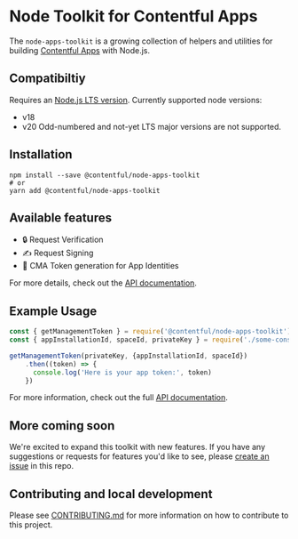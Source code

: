 # Node Toolkit for Contentful Apps

The `node-apps-toolkit` is a growing collection of helpers and utilities for building [Contentful Apps](https://www.contentful.com/developers/docs/extensibility/app-framework/) with Node.js.

## Compatibiltiy

Requires an [Node.js LTS version](https://github.com/nodejs/Release). Currently supported node versions:
 - v18
 - v20
Odd-numbered and not-yet LTS major versions are not supported.

## Installation
 
```shell
npm install --save @contentful/node-apps-toolkit
# or
yarn add @contentful/node-apps-toolkit
```

## Available features

 - :lock: Request Verification
 - :writing_hand: Request Signing
 - :bust_in_silhouette:	CMA Token generation for App Identities

For more details, check out the [API documentation](https://contentful.github.io/node-apps-toolkit/).

## Example Usage

```js
const { getManagementToken } = require('@contentful/node-apps-toolkit');
const { appInstallationId, spaceId, privateKey } = require('./some-constants');

getManagementToken(privateKey, {appInstallationId, spaceId})
    .then((token) => {
      console.log('Here is your app token:', token)
    })
```

For more information, check out the full [API documentation](https://contentful.github.io/node-apps-toolkit/).

## More coming soon
We're excited to expand this toolkit with new features. If you have any suggestions or requests for features you'd like to see, please [create an issue](https://github.com/contentful/node-apps-toolkit/issues/new) in this repo.

## Contributing and local development
Please see [CONTRIBUTING.md](CONTRIBUTING.md) for more information on how to contribute to this project.
